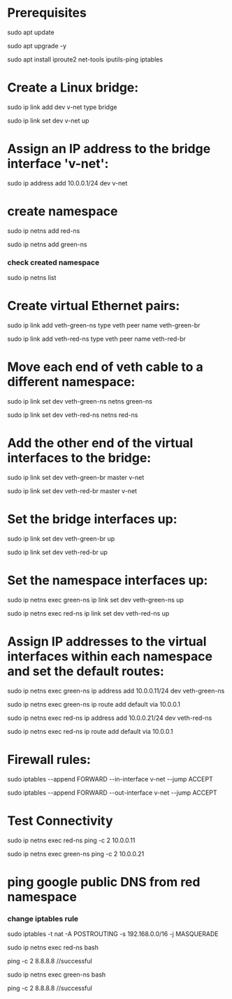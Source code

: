 # Prerequisites
sudo apt update

sudo apt upgrade -y

sudo apt install iproute2 net-tools iputils-ping iptables
# Create a Linux bridge:
sudo ip link add dev v-net type bridge

sudo ip link set dev v-net up

# Assign an IP address to the bridge interface 'v-net':
sudo ip address add 10.0.0.1/24 dev v-net

# create namespace

sudo ip netns add red-ns

sudo ip netns add green-ns

### check created namespace

sudo ip netns list

# Create virtual Ethernet pairs:
sudo ip link add veth-green-ns type veth peer name veth-green-br

sudo ip link add veth-red-ns type veth peer name veth-red-br

# Move each end of veth cable to a different namespace:
sudo ip link set dev veth-green-ns netns green-ns

sudo ip link set dev veth-red-ns netns red-ns

# Add the other end of the virtual interfaces to the bridge:
sudo ip link set dev veth-green-br master v-net

sudo ip link set dev veth-red-br master v-net

# Set the bridge interfaces up:
sudo ip link set dev veth-green-br up

sudo ip link set dev veth-red-br up

# Set the namespace interfaces up:
sudo ip netns exec green-ns ip link set dev veth-green-ns up

sudo ip netns exec red-ns ip link set dev veth-red-ns up

# Assign IP addresses to the virtual interfaces within each namespace and set the default routes:
sudo ip netns exec green-ns ip address add 10.0.0.11/24 dev veth-green-ns

sudo ip netns exec green-ns ip route add default via 10.0.0.1

sudo ip netns exec red-ns ip address add 10.0.0.21/24 dev veth-red-ns

sudo ip netns exec red-ns ip route add default via 10.0.0.1

#  Firewall rules:
sudo iptables --append FORWARD --in-interface v-net --jump ACCEPT

sudo iptables --append FORWARD --out-interface v-net --jump ACCEPT

# Test Connectivity
sudo ip netns exec red-ns ping -c 2 10.0.0.11

sudo ip netns exec green-ns ping -c 2 10.0.0.21


# ping google public DNS from red namespace

### change iptables rule 

sudo iptables -t nat -A POSTROUTING -s 192.168.0.0/16 -j MASQUERADE

sudo ip netns exec red-ns bash

ping -c 2 8.8.8.8 //successful

sudo ip netns exec green-ns bash

ping -c 2 8.8.8.8 //successful

